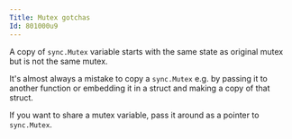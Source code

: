```yaml
---
Title: Mutex gotchas
Id: 801000u9
---
```

A copy of `sync.Mutex` variable starts with the same state as original mutex but is not the same mutex.

It's almost always a mistake to copy a `sync.Mutex` e.g. by passing it to another function or embedding it in a struct and making a copy of that struct.

If you want to share a mutex variable, pass it around as a pointer to `sync.Mutex`.
